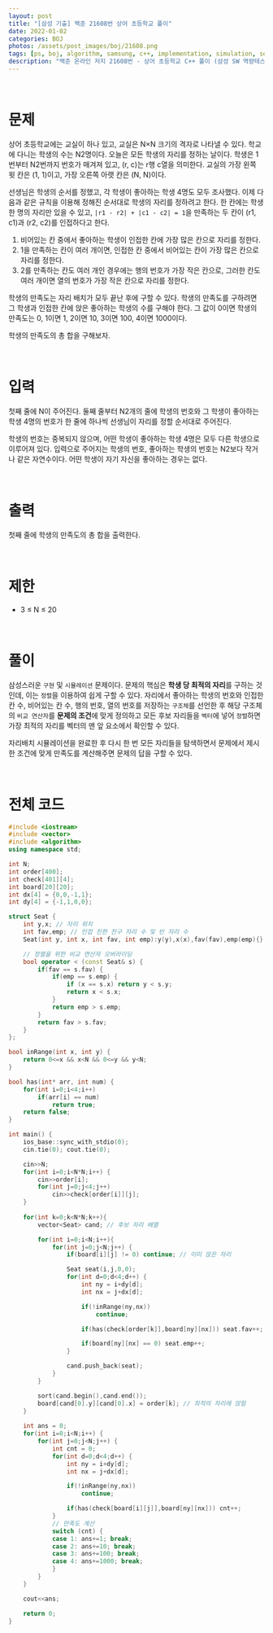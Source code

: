 ```yaml
---
layout: post
title: "[삼성 기출] 백준 21608번 상어 초등학교 풀이"
date: 2022-01-02
categories: BOJ
photos: /assets/post_images/boj/21608.png
tags: [ps, boj, algorithm, samsung, c++, implementation, simulation, sort]
description: "백준 온라인 저지 21608번 - 상어 초등학교 C++ 풀이 (삼성 SW 역량테스트 기출)"
---
```


<br>

# 문제

상어 초등학교에는 교실이 하나 있고, 교실은 N×N 크기의 격자로 나타낼 수 있다. 학교에 다니는 학생의 수는 N2명이다. 오늘은 모든 학생의 자리를 정하는 날이다. 학생은 1번부터 N2번까지 번호가 매겨져 있고, (r, c)는 r행 c열을 의미한다. 교실의 가장 왼쪽 윗 칸은 (1, 1)이고, 가장 오른쪽 아랫 칸은 (N, N)이다.

선생님은 학생의 순서를 정했고, 각 학생이 좋아하는 학생 4명도 모두 조사했다. 이제 다음과 같은 규칙을 이용해 정해진 순서대로 학생의 자리를 정하려고 한다. 한 칸에는 학생 한 명의 자리만 있을 수 있고, `|r1 - r2| + |c1 - c2| = 1`을 만족하는 두 칸이 (r1, c1)과 (r2, c2)를 인접하다고 한다.

1. 비어있는 칸 중에서 좋아하는 학생이 인접한 칸에 가장 많은 칸으로 자리를 정한다.
2. 1을 만족하는 칸이 여러 개이면, 인접한 칸 중에서 비어있는 칸이 가장 많은 칸으로 자리를 정한다.
3. 2를 만족하는 칸도 여러 개인 경우에는 행의 번호가 가장 작은 칸으로, 그러한 칸도 여러 개이면 열의 번호가 가장 작은 칸으로 자리를 정한다.

학생의 만족도는 자리 배치가 모두 끝난 후에 구할 수 있다. 학생의 만족도를 구하려면 그 학생과 인접한 칸에 앉은 좋아하는 학생의 수를 구해야 한다. 그 값이 0이면 학생의 만족도는 0, 1이면 1, 2이면 10, 3이면 100, 4이면 1000이다.

학생의 만족도의 총 합을 구해보자.

<br>

# 입력

첫째 줄에 N이 주어진다. 둘째 줄부터 N2개의 줄에 학생의 번호와 그 학생이 좋아하는 학생 4명의 번호가 한 줄에 하나씩 선생님이 자리를 정할 순서대로 주어진다.

학생의 번호는 중복되지 않으며, 어떤 학생이 좋아하는 학생 4명은 모두 다른 학생으로 이루어져 있다. 입력으로 주어지는 학생의 번호, 좋아하는 학생의 번호는 N2보다 작거나 같은 자연수이다. 어떤 학생이 자기 자신을 좋아하는 경우는 없다.

<br>

# 출력

첫째 줄에 학생의 만족도의 총 합을 출력한다.

<br>

# 제한

- 3 ≤ N ≤ 20

<br>

# 풀이

삼성스러운 `구현` 및 `시뮬레이션` 문제이다. 문제의 핵심은 **학생 당 최적의 자리**를 구하는 것인데, 이는 `정렬`을 이용하여 쉽게 구할 수 있다. 자리에서 좋아하는 학생의 번호와 인접한 칸 수, 비어있는 칸 수, 행의 번호, 열의 번호를 저장하는 `구조체`를 선언한 후 해당 구조체의 `비교 연산자`를 **문제의 조건**에 맞게 정의하고 모든 후보 자리들을 `벡터`에 넣어 `정렬`하면 가장 최적의 자리를 벡터의 맨 앞 요소에서 확인할 수 있다.

자리배치 시뮬레이션을 완료한 후 다시 한 번 모든 자리들을 탐색하면서 문제에서 제시한 조건에 맞게 만족도를 계산해주면 문제의 답을 구할 수 있다.

<br>

# 전체 코드

```c++
#include <iostream>
#include <vector>
#include <algorithm>
using namespace std;

int N;
int order[400];
int check[401][4];
int board[20][20];
int dx[4] = {0,0,-1,1};
int dy[4] = {-1,1,0,0};

struct Seat {
    int y,x; // 자리 위치
    int fav,emp; // 인접 친한 친구 자리 수 및 빈 자리 수
    Seat(int y, int x, int fav, int emp):y(y),x(x),fav(fav),emp(emp){}

    // 정렬을 위한 비교 연산자 오버라이딩
    bool operator < (const Seat& s) {
        if(fav == s.fav) {
            if(emp == s.emp) {
                if (x == s.x) return y < s.y;
                return x < s.x;
            }
            return emp > s.emp;
        }
        return fav > s.fav;
    }
};

bool inRange(int x, int y) {
    return 0<=x && x<N && 0<=y && y<N;
}

bool has(int* arr, int num) {
    for(int i=0;i<4;i++)
        if(arr[i] == num)
            return true;
    return false;
}

int main() {
    ios_base::sync_with_stdio(0);
    cin.tie(0); cout.tie(0);

    cin>>N;
    for(int i=0;i<N*N;i++) {
        cin>>order[i];
        for(int j=0;j<4;j++)
            cin>>check[order[i]][j];
    }       
    
    for(int k=0;k<N*N;k++){
        vector<Seat> cand; // 후보 자리 배열

        for(int i=0;i<N;i++){
            for(int j=0;j<N;j++) {
                if(board[i][j] != 0) continue; // 이미 앉은 자리

                Seat seat(i,j,0,0);
                for(int d=0;d<4;d++) {
                    int ny = i+dy[d];
                    int nx = j+dx[d];

                    if(!inRange(ny,nx))
                        continue;

                    if(has(check[order[k]],board[ny][nx])) seat.fav++;

                    if(board[ny][nx] == 0) seat.emp++;
                }

                cand.push_back(seat);
            }
        }

        sort(cand.begin(),cand.end());
        board[cand[0].y][cand[0].x] = order[k]; // 최적의 자리에 앉힘
    }
    
    int ans = 0;
    for(int i=0;i<N;i++) {
        for(int j=0;j<N;j++) {
            int cnt = 0;
            for(int d=0;d<4;d++) {
                int ny = i+dy[d];
                int nx = j+dx[d];

                if(!inRange(ny,nx))
                    continue;

                if(has(check[board[i][j]],board[ny][nx])) cnt++;
            }
            // 만족도 계산
            switch (cnt) {
            case 1: ans+=1; break;
            case 2: ans+=10; break;
            case 3: ans+=100; break;
            case 4: ans+=1000; break;
            }
        }
    }

    cout<<ans;

    return 0;
}
```